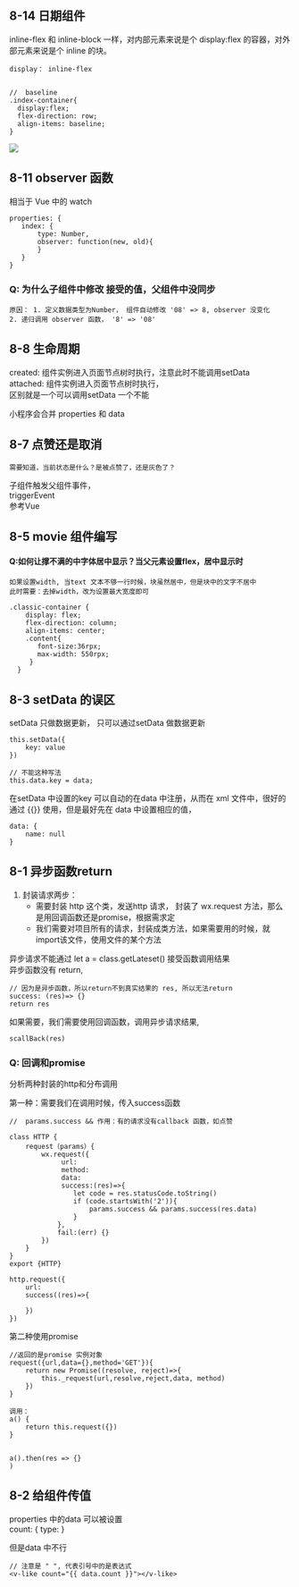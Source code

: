 

## 8-14 日期组件
inline-flex 和 inline-block 一样，对内部元素来说是个 display:flex 的容器，对外部元素来说是个 inline 的块。

```
display： inline-flex


//  baseline
.index-container{
  display:flex;
  flex-direction: row;
  align-items: baseline;      
}
```

![](http://www.ruanyifeng.com/blogimg/asset/2015/bg2015071011.png)

## 8-11 observer 函数
 相当于 Vue 中的 watch
 
 ```
 properties: {
 	index: {
 		type: Number,
 		observer: function(new, old){
 		}
 	}
 }
 ```

### Q: 为什么子组件中修改 接受的值，父组件中没同步
	
	原因： 1. 定义数据类型为Number， 组件自动修改 '08' => 8, observer 没变化
	2. 递归调用 observer 函数， '8' => '08'
	


## 8-8 生命周期

created: 组件实例进入页面节点树时执行，注意此时不能调用setData  
attached: 组件实例进入页面节点树时执行，  
区别就是一个可以调用setData 一个不能


小程序会合并  properties 和 data


## 8-7 点赞还是取消
	
	需要知道，当前状态是什么？是被点赞了，还是灰色了？
	
子组件触发父组件事件，  
triggerEvent  
参考Vue



## 8-5 movie 组件编写

#### Q:如何让撑不满的<text>中字体居中显示？当父元素设置flex，居中显示时
	
	如果设置width, 当text 文本不够一行时候，块虽然居中，但是块中的文字不居中
	此时需要：去掉width，改为设置最大宽度即可
	
	.classic-container {
	    display: flex;
	    flex-direction: column;
	    align-items: center;
	    .content{
		   font-size:36rpx;
		   max-width: 550rpx;
		 }
	  }
	


## 8-3 setData 的误区

setData 只做数据更新， 只可以通过setData 做数据更新

```
this.setData({
	key: value
})

// 不能这种写法
this.data.key = data; 

```
在setData 中设置的key 可以自动的在data 中注册，从而在 xml 文件中，很好的通过
{{}} 使用，但是最好先在 data 中设置相应的值， 

```
data: {
	name: null
}
``` 




## 8-1 异步函数return

1. 封装请求两步：  
	+ 需要封装 http 这个类，发送http 请求， 封装了 wx.request 方法，那么是用回调函数还是promise，根据需求定
	+ 我们需要对项目所有的请求，封装成类方法，如果需要用的时候，就import该文件，使用文件的某个方法


异步请求不能通过  let  a =  class.getLateset()  接受函数调用结果  
异步函数没有 return,  

```
// 因为是异步函数，所以return不到真实结果的 res, 所以无法return 
success: (res)=> {}
return res 
```

如果需要，我们需要使用回调函数，调用异步请求结果,     

```
scallBack(res)
```

### Q: 回调和promise

分析两种封装的http和分布调用

第一种：需要我们在调用时候，传入success函数

```
//  params.success && 作用：有的请求没有callback 函数，如点赞

class HTTP {
	request（params）{
		wx.request({
			 url:
			 method:
			 data:
			 success:(res)=>{
			    let code = res.statusCode.toString()
			    if (code.startsWith('2')){
			        params.success && params.success(res.data)
			    }
			},
			fail:(err) {}
		})
	}
}
export {HTTP}

http.request({
	url:
	success((res)=>{
	
	})
})

```

第二种使用promise

```
//返回的是promise 实例对象
request({url,data={},method='GET'}){
    return new Promise((resolve, reject)=>{
        this._request(url,resolve,reject,data, method)
    })
}

调用：
a() {
	return this.request({})
}


a().then(res => {}
)
```



## 8-2  给组件传值

properties 中的data 可以被设置  
	count: {
		type:
	}

但是data 中不行

```
// 注意是 " ", 代表引号中的是表达式
<v-like count="{{ data.count }}"></v-like>
```




















